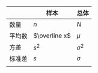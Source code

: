 |     | 样本            | 总体         |
| --- | ------------- | ---------- |
| 数量  | $n$           | $N$        |
| 平均数 | $\overline x$ | $\mu$      |
| 方差  | $s^2$         | $\sigma^2$ |
| 标准差 | $s$           | $\sigma$   |
|     |               |            |
